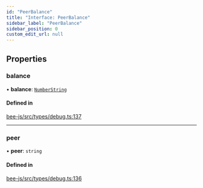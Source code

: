 ```yaml
---
id: "PeerBalance"
title: "Interface: PeerBalance"
sidebar_label: "PeerBalance"
sidebar_position: 0
custom_edit_url: null
---
```


## Properties

### balance

• **balance**: [`NumberString`](../types/NumberString.md)

#### Defined in

[bee-js/src/types/debug.ts:137](https://github.com/ethersphere/bee-js/blob/2c8b9d1/src/types/debug.ts#L137)

___

### peer

• **peer**: `string`

#### Defined in

[bee-js/src/types/debug.ts:136](https://github.com/ethersphere/bee-js/blob/2c8b9d1/src/types/debug.ts#L136)
